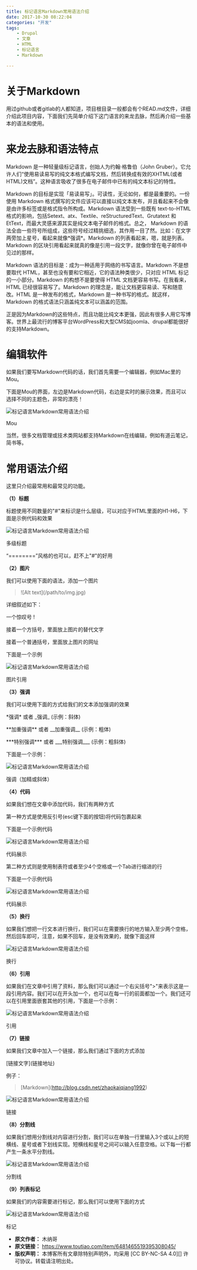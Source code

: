 ```yaml
---
title: 标记语言Markdown常用语法介绍
date: 2017-10-30 08:22:04
categories: "开发"
tags:
	- Drupal
	- 文章
	- HTML
	- 标记语言
	- Markdown

---
```


# 关于Markdown #

用过github或者gitlab的人都知道，项目根目录一般都会有个READ.md文件，详细介绍此项目内容，下面我们先简单介绍下这门语言的来龙去脉，然后再介绍一些基本的语法和使用。

# 来龙去脉和语法特点 #

Markdown 是一种轻量级标记语言，创始人为约翰·格鲁伯（John Gruber）。它允许人们“使用易读易写的纯文本格式编写文档，然后转换成有效的XHTML(或者HTML)文档”。这种语言吸收了很多在电子邮件中已有的纯文本标记的特性。

Markdown 的目标是实现「易读易写」。可读性，无论如何，都是最重要的。一份使用 Markdown 格式撰写的文件应该可以直接以纯文本发布，并且看起来不会像是由许多标签或是格式指令所构成。Markdown 语法受到一些既有 text-to-HTML 格式的影响，包括Setext、atx、Textile、reStructuredText、Grutatext 和 EtText，而最大灵感来源其实是纯文本电子邮件的格式。总之， Markdown 的语法全由一些符号所组成，这些符号经过精挑细选，其作用一目了然。比如：在文字两旁加上星号，看起来就像\*强调\*。Markdown 的列表看起来，嗯，就是列表。Markdown 的区块引用看起来就真的像是引用一段文字，就像你曾在电子邮件中见过的那样。

Markdown 语法的目标是：成为一种适用于网络的书写语言。Markdown 不是想要取代 HTML，甚至也没有要和它相近，它的语法种类很少，只对应 HTML 标记的一小部分。Markdown 的构想不是要使得 HTML 文档更容易书写。在我看来， HTML 已经很容易写了。Markdown 的理念是，能让文档更容易读、写和随意改。HTML 是一种发布的格式，Markdown 是一种书写的格式。就这样，Markdown 的格式语法只涵盖纯文本可以涵盖的范围。

正是因为Markdown的这些特点，而且功能比纯文本更强，因此有很多人用它写博客。世界上最流行的博客平台WordPress和大型CMS如joomla、drupal都能很好的支持Markdown。

# 编辑软件 #

如果我们要写Markdown代码的话，我们首先需要一个编辑器，例如Mac里的Mou。

下面是Mou的界面，左边是Markdown代码，右边是实时的展示效果，而且可以选择不同的主题色，非常的漂亮！

![标记语言Markdown常用语法介绍][Markdown]

Mou

当然，很多文档管理或技术类网站都支持Markdown在线编辑，例如有道云笔记，简书等。

# 常用语法介绍 #

这里只介绍最常用和最常见的功能。

**（1）标题**

标题使用不同数量的"\#"来标识是什么层级，可以对应于HTML里面的H1-H6，下面是示例代码和效果

![标记语言Markdown常用语法介绍][Markdown 1]

多级标题

“========”风格的也可以，赶不上"\#"的好用

**（2）图片**

我们可以使用下面的语法，添加一个图片

> !\[Alt text\](/path/to/img.jpg)

详细叙述如下：

一个惊叹号 !

接着一个方括号，里面放上图片的替代文字

接着一个普通括号，里面放上图片的网址

下面是一个示例

![标记语言Markdown常用语法介绍][Markdown 2]

图片引用

**（3）强调**

我们可以使用下面的方式给我们的文本添加强调的效果

\*强调\* 或者 \_强调\_ (示例：斜体)

\*\*加重强调\*\* 或者 \_\_加重强调\_\_ (示例：粗体)

\*\*\*特别强调\*\*\* 或者 \_\_\_特别强调\_\_\_ (示例：粗斜体)

下面是一个示例：

![标记语言Markdown常用语法介绍][Markdown 3]

强调（加精或斜体）

**（4）代码**

如果我们想在文章中添加代码，我们有两种方式

第一种方式是使用反引号(esc键下面的按钮)将代码包裹起来

下面是一个示例代码

![标记语言Markdown常用语法介绍][Markdown 4]

代码展示

第二种方式则是使用制表符或者至少4个空格或一个Tab进行缩进的行

下面是一个示例代码

![标记语言Markdown常用语法介绍][Markdown 5]

代码展示

**（5）换行**

如果我们想把一行文本进行换行，我们可以在需要换行的地方输入至少两个空格，然后回车即可，注意，如果不回车，是没有效果的，就像下面这样

![标记语言Markdown常用语法介绍][Markdown 6]

换行

**（6）引用**

如果我们在文章中引用了资料，那么我们可以通过一个右尖括号">"来表示这是一段引用内容。我们可以在开头加一个，也可以在每一行的前面都加一个。我们还可以在引用里面嵌套其他的引用，下面是一个示例：

![标记语言Markdown常用语法介绍][Markdown 7]

引用

**（7）链接**

如果我们文章中加入一个链接，那么我们通过下面的方式添加

\[链接文字\](链接地址)

例子：

> \[Markdown\](http://blog.csdn.net/zhaokaiqiang1992)

![标记语言Markdown常用语法介绍][Markdown 8]

链接

**（8）分割线**

如果我们想用分割线对内容进行分割，我们可以在单独一行里输入3个或以上的短横线、星号或者下划线实现。短横线和星号之间可以输入任意空格。以下每一行都产生一条水平分割线。

![标记语言Markdown常用语法介绍][Markdown 9]

分割线

**（9）列表标记**

如果我们的内容需要进行标记，那么我们可以使用下面的方式

![标记语言Markdown常用语法介绍][Markdown 10]

标记


[Markdown]: /pro/os/crawler/R7JF-V2YZ-ENEF.jpg
[Markdown 1]: /pro/os/crawler/YAN3-YU3M-7VQB.jpg
[Markdown 2]: /pro/os/crawler/AMVQ-UYMA-AZBJ.jpg
[Markdown 3]: /pro/os/crawler/BZ3I-NIVZ-777J.jpg
[Markdown 4]: /pro/os/crawler/7JNN-ZJQR-ZIR3.jpg
[Markdown 5]: /pro/os/crawler/73MN-MYVJ-NBM3.jpg
[Markdown 6]: /pro/os/crawler/J7FM-2QII-IRBI.jpg
[Markdown 7]: /pro/os/crawler/QRMU-2YBF-NAVR.jpg
[Markdown 8]: /pro/os/crawler/IRBU-AJV2-IEEF.jpg
[Markdown 9]: /pro/os/crawler/VJ7F-UMBV-Z3Y3.jpg
[Markdown 10]: /pro/os/crawler/BQMY-MMYU-EJ2A.jpg
 *  **原文作者：** 木纳哥
 *  **原文链接：** https://www.toutiao.com/item/6481465519395308045/
 *  **版权声明：** 本博客所有文章除特别声明外，均采用 [CC BY-NC-SA 4.0][] 许可协议。转载请注明出处。
